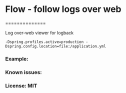 # Flow - follow logs over web
==============

Log over-web viewer for logback

```
-Dspring.profiles.active=production -Dspring.config.location=file:/application.yml
```

### Example:

### Known issues:

### License: MIT
